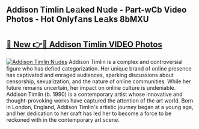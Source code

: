 ## Addison Timlin Le𝚊ked N𝚞de - Part-wCb Video Photos - Hot Onlyf𝚊ns Le𝚊ks 8bMXU

# <h2><a href="http://ac21230.deff.icu/?id=Addison+Timlin">🔗 New 👉🔴 Addison Timlin VIDEO Photos</a></h2>

[![Addison Timlin N𝚞des](https://i.imgur.com/rIISA9y.gif)](http://ac21230.deff.icu/?id=Addison+Timlin)
Addison Timlin is a complex and controversial figure who has defied categorization. Her unique brand of online presence has captivated and enraged audiences, sparking discussions about censorship, sexualization, and the nature of online communities. While her future remains uncertain, her impact on online culture is undeniable. Addison Timlin (b. 1990) is a contemporary artist whose innovative and thought-provoking works have captured the attention of the art world. Born in London, England, Addison Timlin's artistic journey began at a young age, and her dedication to her craft has led her to become a force to be reckoned with in the contemporary art scene.

